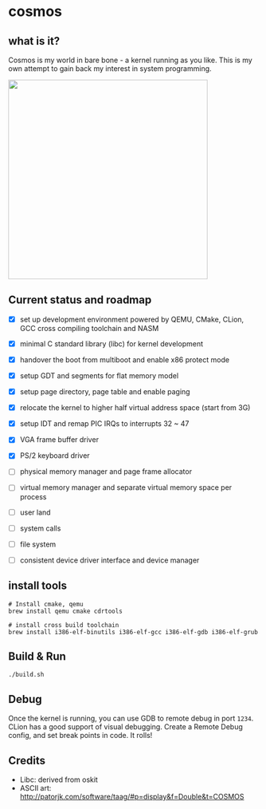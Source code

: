 # cosmos

## what is it?
Cosmos is my world in bare bone - a kernel running as you like. This is my own attempt to gain back my interest in system programming.

<img src="https://i.imgur.com/brGYFWq.gif" width="400" />

## Current status and roadmap
- [x] set up development environment powered by QEMU, CMake, CLion, GCC cross compiling toolchain and NASM
- [x] minimal C standard library (libc) for kernel development
- [x] handover the boot from multiboot and enable x86 protect mode
- [x] setup GDT and segments for flat memory model
- [x] setup page directory, page table and enable paging
- [x] relocate the kernel to higher half virtual address space (start from 3G)
- [x] setup IDT and remap PIC IRQs to interrupts 32 ~ 47
- [x] VGA frame buffer driver
- [x] PS/2 keyboard driver
- [ ] physical memory manager and page frame allocator
- [ ] virtual memory manager and separate virtual memory space per process
- [ ] user land
- [ ] system calls
- [ ] file system
- [ ] consistent device driver interface and device manager


## install tools

```
# Install cmake, qemu
brew install qemu cmake cdrtools

# install cross build toolchain
brew install i386-elf-binutils i386-elf-gcc i386-elf-gdb i386-elf-grub
```

## Build & Run

```
./build.sh
```

## Debug

Once the kernel is running, you can use GDB to remote debug in port `1234`. CLion has a good support of visual debugging.
Create a Remote Debug config, and set break points in code. It rolls!

## Credits

- Libc: derived from oskit
- ASCII art: http://patorjk.com/software/taag/#p=display&f=Double&t=COSMOS
